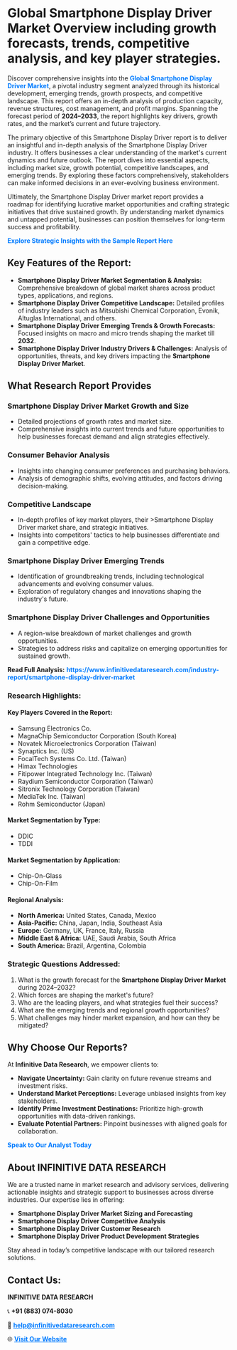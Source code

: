 <h1>Global Smartphone Display Driver Market Overview including growth forecasts, trends, competitive analysis, and key player strategies.</h1>
<p>
Discover comprehensive insights into the 
<a href="https://www.infinitivedataresearch.com/industry-report/smartphone-display-driver-market" rel="dofollow" style="color: #007BFF; text-decoration: none;"><strong>Global Smartphone Display Driver Market</strong></a>, a pivotal industry segment analyzed through its historical development, emerging trends, growth prospects, and competitive landscape. This report offers an in-depth analysis of production capacity, revenue structures, cost management, and profit margins. Spanning the forecast period of <strong>2024–2033</strong>, the report highlights key drivers, growth rates, and the market’s current and future trajectory.
</p>
<p>
The primary objective of this Smartphone Display Driver report is to deliver an insightful and in-depth analysis of the Smartphone Display Driver industry. It offers businesses a clear understanding of the market's current dynamics and future outlook. The report dives into essential aspects, including market size, growth potential, competitive landscapes, and emerging trends. By exploring these factors comprehensively, stakeholders can make informed decisions in an ever-evolving business environment.
</p>
<p>
Ultimately, the Smartphone Display Driver market report provides a roadmap for identifying lucrative market opportunities and crafting strategic initiatives that drive sustained growth. By understanding market dynamics and untapped potential, businesses can position themselves for long-term success and profitability.
</p>
<p>
<a href="https://www.infinitivedataresearch.com/request-sample/reportId=106679" style="color: #007BFF; text-decoration: none;"><strong>Explore Strategic Insights with the Sample Report Here</strong></a>
</p>

<h2>Key Features of the Report:</h2>
<ul>
<li><strong>Smartphone Display Driver Market Segmentation & Analysis:</strong> Comprehensive breakdown of global market shares across product types, applications, and regions.</li>
<li><strong>Smartphone Display Driver Competitive Landscape:</strong> Detailed profiles of industry leaders such as Mitsubishi Chemical Corporation, Evonik, Altuglas International, and others.</li>
<li><strong>Smartphone Display Driver Emerging Trends & Growth Forecasts:</strong> Focused insights on macro and micro trends shaping the market till <strong>2032</strong>.</li>
<li><strong>Smartphone Display Driver Industry Drivers & Challenges:</strong> Analysis of opportunities, threats, and key drivers impacting the <strong>Smartphone Display Driver Market</strong>.</li>
</ul>

<h2>What Research Report Provides</h2>
<h3>Smartphone Display Driver Market Growth and Size</h3>
<ul>
<li>Detailed projections of growth rates and market size.</li>
<li>Comprehensive insights into current trends and future opportunities to help businesses forecast demand and align strategies effectively.</li>
</ul>

<h3>Consumer Behavior Analysis</h3>
<ul>
<li>Insights into changing consumer preferences and purchasing behaviors.</li>
<li>Analysis of demographic shifts, evolving attitudes, and factors driving decision-making.</li>
</ul>

<h3>Competitive Landscape</h3>
<ul>
<li>In-depth profiles of key market players, their >Smartphone Display Driver market share, and strategic initiatives.</li>
<li>Insights into competitors' tactics to help businesses differentiate and gain a competitive edge.</li>
</ul>

<h3>Smartphone Display Driver Emerging Trends</h3>
<ul>
<li>Identification of groundbreaking trends, including technological advancements and evolving consumer values.</li>
<li>Exploration of regulatory changes and innovations shaping the industry's future.</li>
</ul>

<h3>Smartphone Display Driver Challenges and Opportunities</h3>
<ul>
<li>A region-wise breakdown of market challenges and growth opportunities.</li>
<li>Strategies to address risks and capitalize on emerging opportunities for sustained growth.</li>
</ul>
<p><strong>Read Full Analysis:</strong> <a href="https://www.infinitivedataresearch.com/industry-report/smartphone-display-driver-market" rel="dofollow" style="color: #007BFF; text-decoration: none;"><strong>https://www.infinitivedataresearch.com/industry-report/smartphone-display-driver-market</strong></a></p>
<h3>Research Highlights:</h3>
<h4>Key Players Covered in the Report:</h4>
<ul><li>Samsung Electronics Co.</li><li>MagnaChip Semiconductor Corporation (South Korea)</li><li>Novatek Microelectronics Corporation (Taiwan)</li><li>Synaptics Inc. (US)</li><li>FocalTech Systems Co. Ltd. (Taiwan)</li><li>Himax Technologies</li><li>Fitipower Integrated Technology Inc. (Taiwan)</li><li>Raydium Semiconductor Corporation (Taiwan)</li><li>Sitronix Technology Corporation (Taiwan)</li><li>MediaTek Inc. (Taiwan)</li><li>Rohm Semiconductor (Japan)</li></ul>
<h4>Market Segmentation by Type:</h4>
<ul><li>DDIC</li><li>TDDI</li></ul>
<h4>Market Segmentation by Application:</h4>
<ul><li>Chip-On-Glass</li><li>Chip-On-Film</li></ul>

<h4>Regional Analysis:</h4>
<ul>
<li><strong>North America:</strong> United States, Canada, Mexico</li>
<li><strong>Asia-Pacific:</strong> China, Japan, India, Southeast Asia</li>
<li><strong>Europe:</strong> Germany, UK, France, Italy, Russia</li>
<li><strong>Middle East & Africa:</strong> UAE, Saudi Arabia, South Africa</li>
<li><strong>South America:</strong> Brazil, Argentina, Colombia</li>
</ul>

<h3>Strategic Questions Addressed:</h3>
<ol>
<li>What is the growth forecast for the <strong>Smartphone Display Driver Market</strong> during 2024–2032?</li>
<li>Which forces are shaping the market's future?</li>
<li>Who are the leading players, and what strategies fuel their success?</li>
<li>What are the emerging trends and regional growth opportunities?</li>
<li>What challenges may hinder market expansion, and how can they be mitigated?</li>
</ol>

<h2>Why Choose Our Reports?</h2>
<p>At <strong>Infinitive Data Research</strong>, we empower clients to:</p>
<ul>
<li><strong>Navigate Uncertainty:</strong> Gain clarity on future revenue streams and investment risks.</li>
<li><strong>Understand Market Perceptions:</strong> Leverage unbiased insights from key stakeholders.</li>
<li><strong>Identify Prime Investment Destinations:</strong> Prioritize high-growth opportunities with data-driven rankings.</li>
<li><strong>Evaluate Potential Partners:</strong> Pinpoint businesses with aligned goals for collaboration.</li>
</ul>
<p><a href="https://www.infinitivedataresearch.com/industry-report/smartphone-display-driver-market" rel="dofollow" style="color: #007BFF; text-decoration: none;"><strong>Speak to Our Analyst Today</strong></a></p>

<h2>About INFINITIVE DATA RESEARCH</h2>
<p>We are a trusted name in market research and advisory services, delivering actionable insights and strategic support to businesses across diverse industries. Our expertise lies in offering:</p>
<ul>
<li><strong>Smartphone Display Driver Market Sizing and Forecasting</strong></li>
<li><strong>Smartphone Display Driver Competitive Analysis</strong></li>
<li><strong>Smartphone Display Driver Customer Research</strong></li>
<li><strong>Smartphone Display Driver Product Development Strategies</strong></li>
</ul>
<p>Stay ahead in today’s competitive landscape with our tailored research solutions.</p>

<h2>Contact Us:</h2>
<p><strong>INFINITIVE DATA RESEARCH</strong></p>
<p>📞 <strong>+91 (883) 074-8030</strong></p>
<p>📧 <strong><a href="mailto:help@infinitivedataresearch.com" style="color: #007BFF;">help@infinitivedataresearch.com</a></strong></p>
<p>🌐 <strong><a href="https://www.infinitivedataresearch.com" rel="dofollow" style="color: #007BFF;">Visit Our Website</a></strong></p>